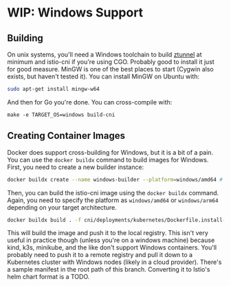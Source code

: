 # WIP: Windows Support

## Building

On unix systems, you'll need a Windows toolchain to build [ztunnel](https://github.com/istio/ztunnel/blob/3d2938e19f0f6da04005556cc015bf34c299e16b/WINDOWS.md) at minimum and istio-cni if you're using CGO. Probably good to install it just for good measure. MinGW is one of the best places to start (Cygwin also exists, but haven't tested it). You can install MinGW on Ubuntu with:

```bash
sudo apt-get install mingw-w64
```

And then for Go you're done. You can cross-compile with:

```
make -e TARGET_OS=windows build-cni
```

## Creating Container Images

Docker does support cross-building for Windows, but it is a bit of a pain. You can use the `docker buildx` command to build images for Windows. First, you need to create a new builder instance:

```bash
docker buildx create --name windows-builder --platform=windows/amd64 # change to windows/arm64 if you want to build for arm64
```

Then, you can build the istio-cni image using the `docker buildx` command. Again, you need to specify the platform as `windows/amd64` or `windows/arm64` depending on your target architecture.

```bash
docker buildx build . -f cni/deployments/kubernetes/Dockerfile.install-cni-windows --pull --platform=windows/amd64 --output type=registry -t localhost:5000/istio-cni-windows --builder windows-builder
```

This will build the image and push it to the local registry. This isn't very useful in practice though (unless you're on a windows machine) because kind, k3s, minikube, and the like don't support Windows containers. You'll probably need to push it to a remote registry and pull it down to a Kubernetes cluster with Windows nodes (likely in a cloud provider). There's a sample manifest in the root path of this branch. Converting it to Istio's helm chart format is a TODO.

